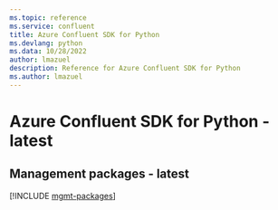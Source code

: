 ```yaml
---
ms.topic: reference
ms.service: confluent
title: Azure Confluent SDK for Python
ms.devlang: python
ms.data: 10/28/2022
author: lmazuel
description: Reference for Azure Confluent SDK for Python
ms.author: lmazuel
---
```

# Azure Confluent SDK for Python - latest

## Management packages - latest
[!INCLUDE [mgmt-packages](confluent-mgmt-index.md)]